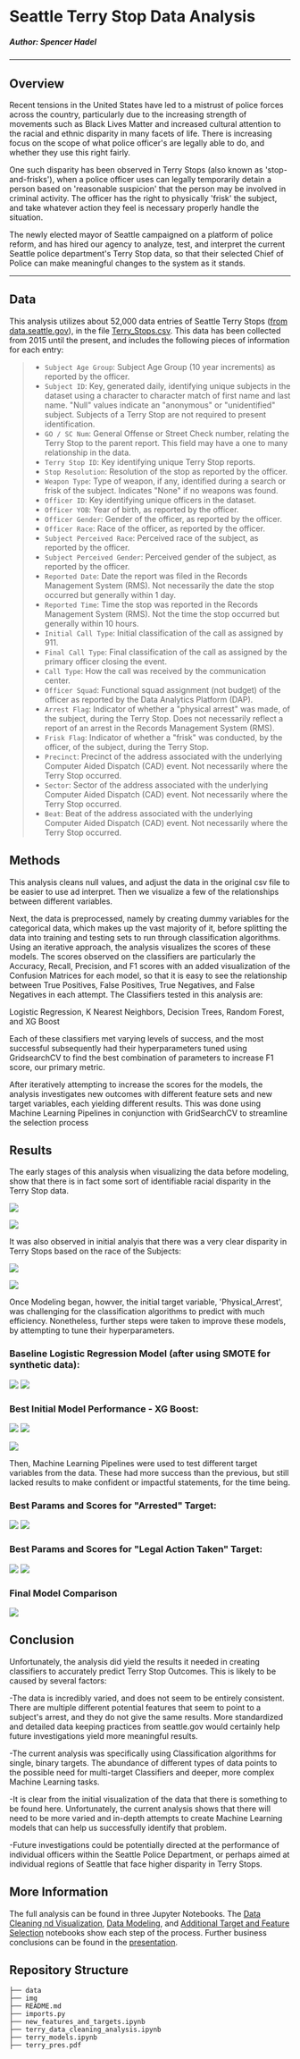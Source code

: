 # Seattle Terry Stop Data Analysis

##### Author: Spencer Hadel
***
## Overview

Recent tensions in the United States have led to a mistrust of police forces across the country, particularly due to the increasing strength of movements such as Black Lives Matter and increased cultural attention to the racial and ethnic disparity in many facets of life. There is increasing focus on the scope of what police officer's are legally able to do, and whether they use this right fairly.

One such disparity has been observed in Terry Stops (also known as 'stop-and-frisks'), when a police officer uses can legally temporarily detain a person based on 'reasonable suspicion' that the person may be involved in criminal activity. The officer has the right to physically 'frisk' the subject, and take whatever action they feel is necessary properly handle the situation.

The newly elected mayor of Seattle campaigned on a platform of police reform, and has hired our agency to analyze, test, and interpret the current Seattle police department's Terry Stop data, so that their selected Chief of Police can make meaningful changes to the system as it stands.

***


## Data
This analysis utilizes about 52,000 data entries of Seattle Terry Stops ([from data.seattle.gov](https://data.seattle.gov/Public-Safety/Terry-Stops/28ny-9ts8)), in the file [Terry_Stops.csv](./data/Terry_Stops.csv). This data has been collected from 2015 until the present, and includes the following pieces of information for each entry:

> * `Subject Age Group`: Subject Age Group (10 year increments) as reported by the officer.
> * `Subject ID`: Key, generated daily, identifying unique subjects in the dataset using a character to character match of first name and last name. "Null" values indicate an "anonymous" or "unidentified" subject. Subjects of a Terry Stop are not required to present identification.
> * `GO / SC Num`: General Offense or Street Check number, relating the Terry Stop to the parent report. This field may have a one to many relationship in the data.
> * `Terry Stop ID`: Key identifying unique Terry Stop reports.
> * `Stop Resolution`: Resolution of the stop as reported by the officer.
> * `Weapon Type`: Type of weapon, if any, identified during a search or frisk of the subject. Indicates "None" if no weapons was found.
> * `Officer ID`: Key identifying unique officers in the dataset.
> * `Officer YOB`: Year of birth, as reported by the officer.
> * `Officer Gender`: Gender of the officer, as reported by the officer.
> * `Officer Race`: Race of the officer, as reported by the officer.
> * `Subject Perceived Race`: Perceived race of the subject, as reported by the officer.
> * `Subject Perceived Gender`: Perceived gender of the subject, as reported by the officer.
> * `Reported Date`: Date the report was filed in the Records Management System (RMS). Not necessarily the date the stop occurred but generally within 1 day.
> * `Reported Time`: Time the stop was reported in the Records Management System (RMS). Not the time the stop occurred but generally within 10 hours.
> * `Initial Call Type`: Initial classification of the call as assigned by 911.
> * `Final Call Type`: Final classification of the call as assigned by the primary officer closing the event.
> * `Call Type`: How the call was received by the communication center.
> * `Officer Squad`: Functional squad assignment (not budget) of the officer as reported by the Data Analytics Platform (DAP).
> * `Arrest Flag`: Indicator of whether a "physical arrest" was made, of the subject, during the Terry Stop. Does not necessarily reflect a report of an arrest in the Records Management System (RMS).
> * `Frisk Flag`: Indicator of whether a "frisk" was conducted, by the officer, of the subject, during the Terry Stop.
> * `Precinct`: Precinct of the address associated with the underlying Computer Aided Dispatch (CAD) event. Not necessarily where the Terry Stop occurred.
> * `Sector`: Sector of the address associated with the underlying Computer Aided Dispatch (CAD) event. Not necessarily where the Terry Stop occurred.
> * `Beat`: Beat of the address associated with the underlying Computer Aided Dispatch (CAD) event. Not necessarily where the Terry Stop occurred.

## Methods
This analysis cleans null values, and adjust the data in the original csv file to be easier to use ad interpret. Then we visualize a few of the relationships between different variables.

Next, the data is preprocessed, namely by creating dummy variables for the categorical data, which makes up the vast majority of it, before splitting the data into training and testing sets to run through classification algorithms. 
Using an iterative approach, the analysis visualizes the scores of these models. The scores observed on the classifiers are particularly the Accuracy, Recall, Precision, and F1 scores with an added visualization of the Confusion Matrices for each model, so that it is easy to see the relationship between True Positives, False Positives, True Negatives, and False Negatives in each attempt.
The Classifiers tested in this analysis are: 

Logistic Regression, K Nearest Neighbors, Decision Trees, Random Forest, and XG Boost


Each of these classifiers met varying levels of success, and the most successful subsequently had their hyperparameters tuned using GridsearchCV to find the best combination of parameters to increase F1 score, our primary metric.

After iteratively attempting to increase the scores for the models, the analysis investigates new outcomes with different feature sets and new target variables, each yielding different results. This was done using Machine Learning Pipelines in conjunction with GridSearchCV to streamline the selection process


## Results

The early stages of this analysis when visualizing the data before modeling, show that there is in fact some sort of identifiable racial disparity in the Terry Stop data. 

![](./img/1_1-graph_arrests_race.PNG)

![](./img/2_1-graph_legal_race.PNG)

It was also observed in initial analyis that there was a very clear disparity in Terry Stops based on the race of the Subjects:

![](./img/2_1-graph_total_pop.PNG)

![](./img/2_2_graph_terry_stops_by_race.PNG)

Once Modeling began, howver, the initial target variable, 'Physical_Arrest', was challenging for the classification algorithms to predict with much efficiency. Nonetheless, further steps were taken to improve these models, by attempting to tune their hyperparameters.

### Baseline Logistic Regression Model (after using SMOTE for synthetic data):
![](./img/3_2-baseline_logreg_smote.PNG)
![](./img/3_2-baseline_logreg_smote.PNG)

### Best Initial Model Performance - XG Boost:
![](./img/4_1-best_of_first_target_xgb_synth.PNG)
![](./img/4_2-xgb_synth_scores.PNG)

![](./img/5-initial_comparison.PNG)

Then, Machine Learning Pipelines were used to test different target variables from the data. These had more success than the previous, but still lacked results to make confident or impactful statements, for the time being.


### Best Params and Scores for "Arrested" Target:
![](./img/7_1-best_arrested_arrestedsmotecv.PNG)
![](./img/7_2-best_arrested_scores.PNG)

### Best Params and Scores for "Legal Action Taken" Target:
![](./img/8_1-best_legal_legalcv.PNG)
![](./img/8_2-best_legal_scores.PNG)

### Final Model Comparison
![](./img/10-final_best_scores.PNG)


## Conclusion
Unfortunately, the analysis did yield the results it needed in creating classifiers to accurately predict Terry Stop Outcomes. This is likely to be caused by several factors:

-The data is incredibly varied, and does not seem to be entirely consistent. There are multiple different potential features that seem to point to a subject's arrest, and they do not give the same results. More standardized and detailed data keeping practices from seattle.gov would certainly help future investigations yield more meaningful results.

-The current analysis was specifically using Classification algorithms for single, binary targets. The abundance of different types of data points to the possible need for multi-target Classifiers and deeper, more complex Machine Learning tasks.

-It is clear from the initial visualization of the data that there is something to be found here. Unfortunately, the current analysis shows that there will need to be more varied and in-depth attempts to create Machine Learning models that can help us successfully identify that problem.

-Future investigations could be potentially directed at the performance of individual officers within the Seattle Police Department, or perhaps aimed at individual regions of Seattle that face higher disparity in Terry Stops.


## More Information
The full analysis can be found in three Jupyter Notebooks. The [Data Cleaning nd Visualization](./nb_1-terry_data_cleaning_analysis.ipynb), [Data Modeling](./nb_2-terry_models.ipynb), and [Additional Target and Feature Selection](./nb_3-new_features_and_targets.ipynb) notebooks show each step of the process. Further business conclusions can be found in the [presentation](./terry_pres.pdf).

## Repository Structure

```
├── data
├── img
├── README.md
├── imports.py
├── new_features_and_targets.ipynb
├── terry_data_cleaning_analysis.ipynb
├── terry_models.ipynb
├── terry_pres.pdf
```
